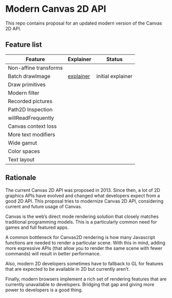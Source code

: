 Modern Canvas 2D API
====================

This repo contains proposal for an updated modern version of the Canvas 2D API.

Feature list
------------

| Feature | Explainer | Status |
| ------- |------|-----|
| Non-affine transforms | | |
| Batch drawImage | [explainer](spec/batch-drawimage.md) | initial explainer |
| Draw primitives | | |
| Modern filter | | |
| Recorded pictures | | |
| Path2D Inspection | | |
| willReadFrequently | | |
| Canvas context loss | | |
| More text modifiers | | |
| Wide gamut | | |
| Color spaces | | |
| Text layout | | |


Rationale
---------

The current Canvas 2D API was proposed in 2013. Since then, a lot of 2D graphics APIs have evolved and changed what developers expect from a good 2D API. This proposal tries to modernize Canvas 2D API, considering current and future usage of Canvas.

Canvas is the web’s direct mode rendering solution that closely matches traditional programming models. This is a particularly common need for games and full featured apps.

A common bottleneck for Canvas2D rendering is how many Javascript functions are needed to render a particular scene. With this in mind, adding more expressive APIs (that allow you to render the same scene with fewer commands) will result in better performance.

Also, modern 2D developers sometimes have to fallback to GL for features that are expected to be available in 2D but currently aren’t.

Finally, modern browsers implement a rich set of rendering features that are currently unavailable to developers. Bridging that gap and giving more power to developers is a good thing.


